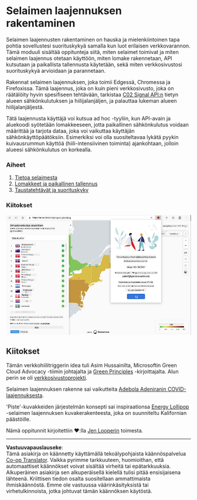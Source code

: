 <!--
CO_OP_TRANSLATOR_METADATA:
{
  "original_hash": "b121a279a6ab39878491f3e572673515",
  "translation_date": "2025-08-27T20:42:33+00:00",
  "source_file": "5-browser-extension/README.md",
  "language_code": "fi"
}
-->
# Selaimen laajennuksen rakentaminen

Selaimen laajennusten rakentaminen on hauska ja mielenkiintoinen tapa pohtia sovellustesi suorituskykyä samalla kun luot erilaisen verkkovarannon. Tämä moduuli sisältää oppitunteja siitä, miten selaimet toimivat ja miten selaimen laajennus otetaan käyttöön, miten lomake rakennetaan, API kutsutaan ja paikallista tallennusta käytetään, sekä miten verkkosivustosi suorituskykyä arvioidaan ja parannetaan.

Rakennat selaimen laajennuksen, joka toimii Edgessä, Chromessa ja Firefoxissa. Tämä laajennus, joka on kuin pieni verkkosivusto, joka on räätälöity hyvin spesifiseen tehtävään, tarkistaa [C02 Signal API:n](https://www.co2signal.com) tietyn alueen sähkönkulutuksen ja hiilijalanjäljen, ja palauttaa lukeman alueen hiilijalanjäljestä.

Tätä laajennusta käyttäjä voi kutsua ad hoc -tyyliin, kun API-avain ja aluekoodi syötetään lomakkeeseen, jotta paikallinen sähkönkulutus voidaan määrittää ja tarjota dataa, joka voi vaikuttaa käyttäjän sähkönkäyttöpäätöksiin. Esimerkiksi voi olla suositeltavaa lykätä pyykin kuivausrummun käyttöä (hiili-intensiivinen toiminta) ajankohtaan, jolloin alueesi sähkönkulutus on korkealla.

### Aiheet

1. [Tietoa selaimesta](1-about-browsers/README.md)
2. [Lomakkeet ja paikallinen tallennus](2-forms-browsers-local-storage/README.md)
3. [Taustatehtävät ja suorituskyky](3-background-tasks-and-performance/README.md)

### Kiitokset

![vihreä selaimen laajennus](../../../translated_images/extension-screenshot.0e7f5bfa110e92e3875e1bc9405edd45a3d2e02963e48900adb91926a62a5807.fi.png)

## Kiitokset

Tämän verkkohiilitriggerin idea tuli Asim Hussainilta, Microsoftin Green Cloud Advocacy -tiimin johtajalta ja [Green Principles](https://principles.green/) -kirjoittajalta. Alun perin se oli [verkkosivustoprojekti](https://github.com/jlooper/green).

Selaimen laajennuksen rakenne sai vaikutteita [Adebola Adeniranin COVID-laajennuksesta](https://github.com/onedebos/covtension).

'Piste'-kuvakkeiden järjestelmän konsepti sai inspiraationsa [Energy Lollipop](https://energylollipop.com/) -selaimen laajennuksen kuvakerakenteesta, joka on suunniteltu Kalifornian päästöille.

Nämä oppitunnit kirjoitettiin ♥️:lla [Jen Looperin](https://www.twitter.com/jenlooper) toimesta.

---

**Vastuuvapauslauseke**:  
Tämä asiakirja on käännetty käyttämällä tekoälypohjaista käännöspalvelua [Co-op Translator](https://github.com/Azure/co-op-translator). Vaikka pyrimme tarkkuuteen, huomioithan, että automaattiset käännökset voivat sisältää virheitä tai epätarkkuuksia. Alkuperäinen asiakirja sen alkuperäisellä kielellä tulisi pitää ensisijaisena lähteenä. Kriittisen tiedon osalta suositellaan ammattimaista ihmiskäännöstä. Emme ole vastuussa väärinkäsityksistä tai virhetulkinnoista, jotka johtuvat tämän käännöksen käytöstä.